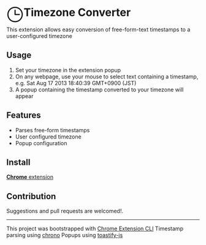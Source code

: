 # <img src="public/icons/icon_48.png" width="45" align="left"> Timezone Converter

This extension allows easy conversion of free-form-text timestamps to a user-configured timezone

## Usage

1. Set your timezone in the extension popup
1. On any webpage, use your mouse to select text containing a timestamp, e.g. Sat Aug 17 2013 18:40:39 GMT+0900 (JST)
1. A popup containing the timestamp converted to your timezone will appear

## Features

- Parses free-form timestamps
- User configured timezone
- Popup configuration

## Install

[**Chrome** extension]() <!-- TODO: Add chrome extension link inside parenthesis -->

## Contribution

Suggestions and pull requests are welcomed!.

---

This project was bootstrapped with [Chrome Extension CLI](https://github.com/dutiyesh/chrome-extension-cli)
Timestamp parsing using [chrono](https://github.com/wanasit/chrono)
Popups using [toastify-js](https://github.com/apvarun/toastify-js)